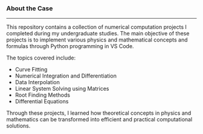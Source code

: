 ### **About the Case**

---

This repository contains a collection of numerical computation projects I completed during my undergraduate studies. 
The main objective of these projects is to implement various physics and mathematical concepts and formulas through Python programming in VS Code.

The topics covered include:

- Curve Fitting
- Numerical Integration and Differentiation
- Data Interpolation
- Linear System Solving using Matrices
- Root Finding Methods
- Differential Equations

Through these projects, I learned how theoretical concepts in physics and mathematics can be transformed into efficient and practical computational solutions.
